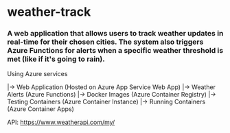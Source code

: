 # weather-track


### A web application that allows users to track weather updates in real-time for their chosen cities. The system also triggers Azure Functions for alerts when a specific weather threshold is met (like if it's going to rain).

Using Azure services

|-> Web Application (Hosted on Azure App Service Web App)
|-> Weather Alerts (Azure Functions)
|-> Docker Images (Azure Container Registry)
|-> Testing Containers (Azure Container Instance)
|-> Running Containers (Azure Container Apps)

API: https://www.weatherapi.com/my/

